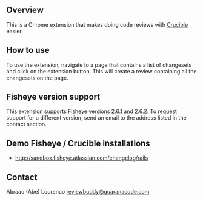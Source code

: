 ## Overview
This is a Chrome extension that makes doing code reviews with [Crucible](http://www.atlassian.com/software/crucible/) easier.

## How to use
To use the extension, navigate to a page that contains a list of changesets and click on the extension button. This will create a review containing all the changesets on the page.

## Fisheye version support
This extension supports Fisheye versions 2.6.1 and 2.6.2. To request support for a different version, send an email to the address listed in the contact section.

## Demo Fisheye / Crucible installations
* http://sandbox.fisheye.atlassian.com/changelog/rails

## Contact
Abraao (Abe) Lourenco
reviewbuddy@guaranacode.com